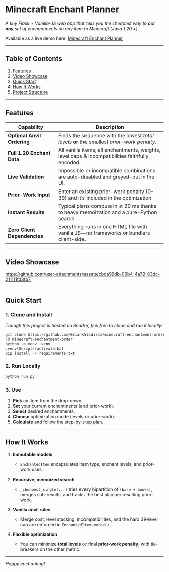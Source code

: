 # Minecraft Enchant Planner

*A tiny Flask + Vanilla-JS web app that tells you the cheapest way to put **any** set of enchantments on any item in Minecraft (Java 1.20 +).*

Available as a live demo here: [Minecraft Enchant Planner](https://minecraft-enchantment-order.vercel.app/)

---

## Table of Contents

1. [Features](#features)
2. [Video Showcase](#video-showcase) 
3. [Quick Start](#quick-start)  
4. [How It Works](#how-it-works)  
5. [Project Structure](#project-structure)

---

## Features

| Capability                   | Description                                                                                                   |
| ---------------------------- | ------------------------------------------------------------------------------------------------------------- |
| **Optimal Anvil Ordering**   | Finds the sequence with the lowest *total levels* **or** the smallest *prior-work penalty*.                   |
| **Full 1.20 Enchant Data**   | All vanilla items, all enchantments, weights, level caps & incompatibilities faithfully encoded.             |
| **Live Validation**          | Impossible or incompatible combinations are auto-disabled and greyed-out in the UI.                           |
| **Prior-Work Input**         | Enter an existing prior-work penalty (0–39) and it’s included in the optimization.                            |
| **Instant Results**          | Typical plans compute in ≲ 20 ms thanks to heavy memoization and a pure-Python search.                        |
| **Zero Client Dependencies** | Everything runs in one HTML file with vanilla JS—no frameworks or bundlers client-side.                      |

---

## Video Showcase

https://github.com/user-attachments/assets/cbda99db-06b4-4a79-83dc-211111fd3fb7

---

## Quick Start

### 1. Clone and Install

*Though this project is hosted on Render, feel free to clone and run it locally!*

```bash
git clone https://github.com/BrianKYildirim/minecraft-enchantment-order.git
cd minecraft-enchantment-order
python -m venv .venv
.venv\Scripts\activate.bat
pip install -r requirements.txt
````

### 2. Run Locally

```bash
python run.py
```

### 3. Use

1. **Pick** an item from the drop-down.
2. **Set** your current enchantments (and prior-work).
3. **Select** desired enchantments.
4. **Choose** optimization mode (levels or prior-work).
5. **Calculate** and follow the step-by-step plan.

---

## How It Works

1. **Immutable models**

   * `EnchantedItem` encapsulates item type, enchant levels, and prior-work uses.
2. **Recursive, memoized search**

   * `_cheapest_single(...)` tries every bipartition of `(base + books)`, merges sub-results, and tracks the best plan per resulting prior-work.
3. **Vanilla anvil rules**

   * Merge cost, level stacking, incompatibilities, and the hard 39-level cap are enforced in `EnchantedItem.merge()`.
4. **Flexible optimization**

   * You can minimize **total levels** or final **prior-work penalty**, with tie-breakers on the other metric.

---

*Happy enchanting!*
